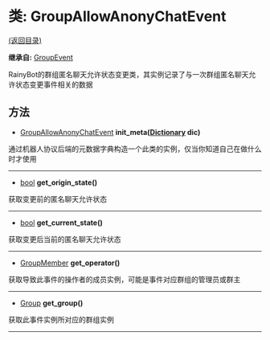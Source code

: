 # 类: GroupAllowAnonyChatEvent  
[(返回目录)](README.md)  
  
**继承自:** [GroupEvent](GroupEvent.md)  
  
RainyBot的群组匿名聊天允许状态变更类，其实例记录了与一次群组匿名聊天允许状态变更事件相关的数据  
  
## 方法 
  
- [GroupAllowAnonyChatEvent](GroupAllowAnonyChatEvent.md) **init_meta([Dictionary](https://docs.godotengine.org/en/latest/classes/class_dictionary.html) dic)**  
  
通过机器人协议后端的元数据字典构造一个此类的实例，仅当你知道自己在做什么时才使用  
  
---  
  
- [bool](https://docs.godotengine.org/en/latest/classes/class_bool.html) **get_origin_state()**  
  
获取变更前的匿名聊天允许状态  
  
---  
  
- [bool](https://docs.godotengine.org/en/latest/classes/class_bool.html) **get_current_state()**  
  
获取变更后当前的匿名聊天允许状态  
  
---  
  
- [GroupMember](GroupMember.md) **get_operator()**  
  
获取导致此事件的操作者的成员实例，可能是事件对应群组的管理员或群主  
  
---  
  
- [Group](Group.md) **get_group()**  
  
获取此事件实例所对应的群组实例  
  
---  
  

